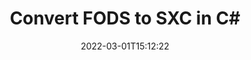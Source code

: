 ---
############################# Static ############################
layout: "auto-gen-conversion"
date: 2022-03-01T15:12:22
draft: false
otherformats: csv dif epub fods htm html json mht mhtml ods pdf sxc tex tsv xlam xls xlsb xlsm xlsx xlt xltm xltx xml xps
breadcrumb: FODS to SXC in C#

############################# Head ############################
head_title: "FODS to SXC Converter in C#"
head_description: "Convert FODS to SXC in .NET using a few lines of code. Use the GroupDocs Document Conversion API to convert over 160 file formats."

############################# Header ############################
title: "Convert FODS to SXC in C#"
description: "FODS to SXC conversion with a few lines of .NET code"
bg_image: "https://cms.admin.containerize.com/templates/aspose/App_Themes/V3/images/bg/header1.png"
bg_overlay: false
button:
    enable: true

############################# SubMenu ############################
submenu:
    enable: true

    left:
        img_alt: "GroupDocs.Conversion for .NET"
        image: "https://cms.admin.containerize.com/templates/groupdocs/images/product-logos/90x90-noborder/groupdocs-conversion-net.png"
        product: "GroupDocs.Conversion"
        platform: ".NET"

    

############################# About ############################
about:
    enable: true
    title: "About GroupDocs.Conversion для .NET API"
    content: |
        [GroupDocs.Conversion for .NET](https://products.groupdocs.com/conversion/net/) can be used to convert Microsoft Word, Excel, PowerPoint, PDF, Visio and other formats. GroupDocs.Conversion is a standalone API that is suitable for back-end and internal systems where high performance is required. It does not depend on any software such as Microsoft or Open Office.
    

overview:
    enable: true
    content: |
        Convert your FODS files to SXC in .NET easily. You can use just a couple of C# code lines in any platform of your choice like - Windows, Linux, macOS.
        You can try FODS to SXC conversion for free and evaluate conversion results quality.
        Along with simple file conversion scenarios you can try more advanced options for loading source FODS file and for saving output SXC result. 
        
        For example, for the source FODS file you may use the following load options:

        * auto-detect file format;
        * specify password for protected files (if file format supports it);
        * replace missing fonts to preserve document appearance.
        
        There are also advanced convert options for the SXC file:

        * convert specific document page or page range;
        * add a watermark to the converted SXC file.

        Once conversion is completed you can save your SXC file to the local file path or any third-party storage like FTP, Amazon S3, Google Drive, Dropbox etc.
        Please note - to convert FODS to SXC there is no need for any additional software installed - like MS Office, Open Office, Adobe Acrobat Reader etc. 


############################# Steps ############################
steps:
    enable: true
    title_left: "Steps to convert FODS to SXC in C#"
    content_left: |
        [GroupDocs.Conversion](https://products.groupdocs.com/conversion/net/) makes it easy for developers to convert a FODS file to SXC with a few lines of code.

        * Create an instance of the Converter class and provide the file FODS with the full path
        * Create and set ConvertOptions for SXC type.
        * Call the Converter.Convert method and pass the full path and format (SXC) as a parameter
        
    title_right: "System Requirements"
    content_right: |
        Basic conversion with GroupDocs.Conversion for .NET can be done in just a few simple steps. Our APIs are supported on all major platforms and operating systems. Before executing the code below, make sure you have the following prerequisites installed on your system.

        * Operating systems: Microsoft Windows, Linux, MacOS
        * Development environments: Microsoft Visual Studio, Xamarin, MonoDevelop
        * Frameworks: .NET Framework, .NET Standard, .NET Core, Mono
        * Get the latest GroupDocs.Conversion for .NET from [Nuget](https://www.nuget.org/packages/groupdocs.conversion)
        
    code: |
        ```cs
        // Load FODS file
        var converter = new GroupDocs.Conversion.Converter("template.fods");
        // Set conversion parameters for SXC format
        var convertOptions = converter.GetPossibleConversions()["sxc"].ConvertOptions;
        // Convert to SXC format
        converter.Convert("output.sxc", convertOptions);        
        ```
        
demos:
    enable: true
    title: "FODS to SXC Live Demo"
    content: |
       Convert FODS to SXC now by visiting the [GroupDocs.Conversion App](https://products.groupdocs.app/conversion/family) website. Online demo has the following advantages
          

more_formats:
    enable: true
    title: "Other supported transformations FODS"
    content: "You can also convert FODS to many other file formats. Please see the list below."
       
       
back_to_top:
    enable: true
---
